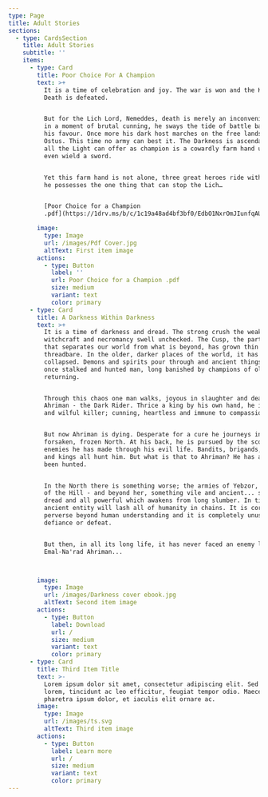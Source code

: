```yaml
---
type: Page
title: Adult Stories
sections:
  - type: CardsSection
    title: Adult Stories
    subtitle: ''
    items:
      - type: Card
        title: Poor Choice For A Champion
        text: >+
          It is a time of celebration and joy. The war is won and the King of
          Death is defeated.


          But for the Lich Lord, Nemeddes, death is merely an inconvenience and
          in a moment of brutal cunning, he sways the tide of battle back into
          his favour. Once more his dark host marches on the free lands of
          Ostus. This time no army can best it. The Darkness is ascendant and
          all the Light can offer as champion is a cowardly farm hand unable to
          even wield a sword.


          Yet this farm hand is not alone, three great heroes ride with him and
          he possesses the one thing that can stop the Lich…


          [Poor Choice for a Champion
          .pdf](https://1drv.ms/b/c/1c19a48ad4bf3bf0/EdbO1NxrOmJIunfqAUHPD-EBwzr9fDdK-Bt3Xfx0dIElfA?e=BGeJlr)

        image:
          type: Image
          url: /images/Pdf Cover.jpg
          altText: First item image
        actions:
          - type: Button
            label: ''
            url: Poor Choice for a Champion .pdf
            size: medium
            variant: text
            color: primary
      - type: Card
        title: A Darkness Within Darkness
        text: >+
          It is a time of darkness and dread. The strong crush the weak and
          witchcraft and necromancy swell unchecked. The Cusp, the partition
          that separates our world from what is beyond, has grown thin and
          threadbare. In the older, darker places of the world, it has already
          collapsed. Demons and spirits pour through and ancient things that
          once stalked and hunted man, long banished by champions of old, are
          returning.


          Through this chaos one man walks, joyous in slaughter and death:
          Ahriman - the Dark Rider. Thrice a king by his own hand, he is a cruel
          and wilful killer; cunning, heartless and immune to compassion.


          But now Ahriman is dying. Desperate for a cure he journeys into the
          forsaken, frozen North. At his back, he is pursued by the scores of
          enemies he has made through his evil life. Bandits, brigands, knights
          and kings all hunt him. But what is that to Ahriman? He has always
          been hunted.


          In the North there is something worse; the armies of Yebzor, the Witch
          of the Hill - and beyond her, something vile and ancient... something
          dread and all powerful which awakens from long slumber. In time this
          ancient entity will lash all of humanity in chains. It is corrupt and
          perverse beyond human understanding and it is completely unused to
          defiance or defeat.


          But then, in all its long life, it has never faced an enemy like
          Emal-Na'rad Ahriman...



        image:
          type: Image
          url: /images/Darkness cover ebook.jpg
          altText: Second item image
        actions:
          - type: Button
            label: Download
            url: /
            size: medium
            variant: text
            color: primary
      - type: Card
        title: Third Item Title
        text: >-
          Lorem ipsum dolor sit amet, consectetur adipiscing elit. Sed ante
          lorem, tincidunt ac leo efficitur, feugiat tempor odio. Maecenas
          pharetra ipsum dolor, et iaculis elit ornare ac.
        image:
          type: Image
          url: /images/ts.svg
          altText: Third item image
        actions:
          - type: Button
            label: Learn more
            url: /
            size: medium
            variant: text
            color: primary
---
```


